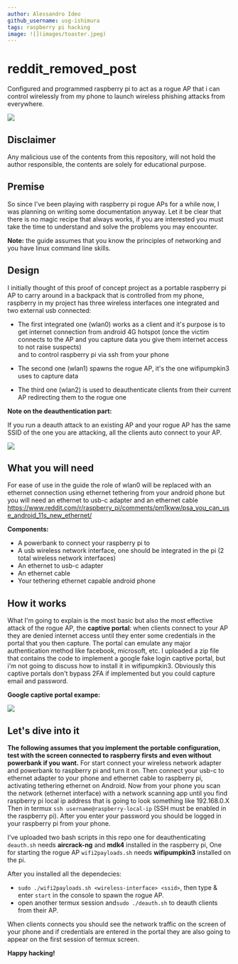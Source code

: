 ```yaml
---
author: Alessandro Ideo
github_username: usg-ishimura
tags: raspberry pi hacking
image: ![](images/toaster.jpeg)
---
```


# reddit_removed_post
Configured and programmed raspberry pi to act as a rogue AP that i can control wirelessly from my phone to launch wireless phishing attacks from everywhere.

<!---
![WhatsApp Image 2023-12-08 at 16 09 40](https://github.com/usg-ishimura/reddit_removed_post/assets/103458862/6727e1f4-5736-4087-8730-300e8b6c33b6)
-->
![](images/toaster.jpeg)

## Disclaimer

Any malicious use of the contents from this repository, will not hold the author responsible, the contents are solely for educational purpose.

## Premise

So since I've been playing with raspberry pi rogue APs for a while now, I was planning on writing some documentation anyway.
Let it be clear that there is no magic recipe that always works, if you are interested you must take the time to understand and solve the problems you may encounter.

**Note:** the guide assumes that you know the principles of networking and you have linux command line skills.

## Design

I initially thought of this proof of concept project as a portable raspberry pi AP to carry around in a backpack that is controlled from my phone,
raspberry in my project has three wireless interfaces one integrated and two external usb connected:

- The first integrated one (wlan0) works as a client and it's purpose is to get internet connection from android 4G hotspot 
(once the victim connects to the AP and you capture data you give them internet access to not raise suspects)  
and to control raspberry pi via ssh from your phone

- The second one (wlan1) spawns the rogue AP, it's the one wifipumpkin3 uses to capture data

- The third one (wlan2) is used to deauthenticate clients from their current AP redirecting them to the rogue one

**Note on the deauthentication part:**

If you run a deauth attack to an existing AP and your rogue AP has the same SSID of the one you are attacking, all the clients auto connect to your AP.

![](images/diagram.jpg)

## What you will need

For ease of use in the guide the role of wlan0 will be replaced with an ethernet connection using ethernet tethering from your android phone but you will need an ethernet to usb-c adapter and an ethernet cable
[<ins>https://www.reddit.com/r/raspberry_pi/comments/pm1kww/psa_you_can_use_android_11s_new_ethernet/</ins>](https://www.reddit.com/r/raspberry_pi/comments/pm1kww/psa_you_can_use_android_11s_new_ethernet/)

**Components:**

- A powerbank to connect your raspberry pi to
- A usb wireless network interface, one should be integrated in the pi (2 total wireless network interfaces)
- An ethernet to usb-c adapter
- An ethernet cable
- Your tethering ethernet capable android phone

## How it works 

What I'm going to explain is the most basic but also the most effective attack of the rogue AP, the **captive portal**:
when clients connect to your AP they are denied internet access until they enter some credentials in the portal that you then capture.
The portal can emulate any major authentication method like facebook, microsoft, etc. I uploaded a zip file that contains the code to 
implement a google fake login captive portal, but i'm not going to discuss how to install it in wifipumpkin3. 
Obviously this captive portals don't bypass 2FA if implemented but you could capture email and password.

**Google captive portal exampe:**

![](images/preview.png)

## Let's dive into it
**The following assumes that you implement the portable configuration, test with the screen connected to raspberry firsts and even without powerbank if you want.**
For start connect your wireless network adapter and powerbank to raspberry pi and turn it on.
Then connect your usb-c to ethernet adapter to your phone and ethernet cable to raspberry pi, activating tethering ethernet on Android.
Now from your phone you scan the network (ethernet interface) with a network scanning app until you find raspberry pi local ip address that is going to look something like 192.168.0.X
Then in termux `ssh username@raspberry-local-ip` (SSH must be enabled in the raspberry pi).
After you enter your password you should be logged in your raspberry pi from your phone.

I've uploaded two bash scripts in this repo one for deauthenticating `deauth.sh` needs **aircrack-ng** and **mdk4** installed in the raspberry pi,
One for starting the rogue AP `wifi2payloads.sh` needs **wifipumpkin3** installed on the pi.

After you installed all the dependecies:
- `sudo ./wifi2payloads.sh <wireless-interface> <ssid>`, then type & enter `start` in the console to spawn the rogue AP.
- open another termux session and`sudo ./deauth.sh` to deauth clients from their AP.

When clients connects you should see the network traffic on the screen of your phone and if credentials are entered in the portal they are also going to appear on the first session of termux screen.

**Happy hacking!**
